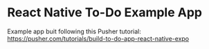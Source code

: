 # React Native To-Do Example App

Example app buit following this Pusher tutorial: 
https://pusher.com/tutorials/build-to-do-app-react-native-expo

